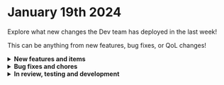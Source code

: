# January 19th 2024

Explore what new changes the Dev team has deployed in the last week!

This can be anything from new features, bug fixes, or QoL changes!

<details>

<summary><strong>New features and items</strong></summary>

* No new features this week. Tune into the next ROC call for a big update!

</details>

<details>

<summary><strong>Bug fixes and chores</strong></summary>

* Fixed a bug with Hubspot webhooks where the `unroll_paginated` parameter was undefined
* Fixed a bug with clone syncing when clone\_overrides is set to NULL

</details>

<details>

<summary><strong>In review, testing and development</strong></summary>

#### On QA

* Fix a bug with refreshing OAuth2 tokens for custom integration
* Workflow normalization v1

#### In Review

* Improved Time Saved functionality with Task level Time Saved and persistence beyond workflow execution retention.
* Support for new Auvik region: US 5
* New jinja filters for `combine` to allow merging of dictionaries and `hash` to support numerous types of hashing
* Fixes for Fleixble Asset Fields in ITGlue
* Add an action for Liongard to get metric values
* Add support for application/json in oauth\_token\_request\_content\_type for Custom Integrations
* Fix a bug with Pax8 Cancel Subscription action
* Nerdio integration
* Support for custom error pages in App Platform, like 404

#### In Development

* Refactor Microsoft integration configuration setup to improve UX and offer a better permission system
* Custom integrations overhaul

</details>
